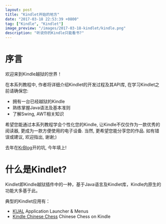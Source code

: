```yaml
---
layout: post
title: "Kindlet开始的地方"
date: "2017-03-18 22:53:39 +0800"
tag: ["Kindle", "Kindlet"]
image_preview: "/images/2017-03-18-kindlet/kindle.png"
description: "听说你的Kindle只能看书?"
---
```


# 序言

欢迎来到Kindle越狱的世界！

在本系列教程中, 作者将详细介绍Kindlet的开发过程及其API库, 在学习Kindlet之前请确保您:

* 拥有一台已经越狱的Kindle
* 熟练掌握Java语法及基本准则
* 了解Swing, AWT相关知识

希望您能通过本系列教程学会个性化您的Kindle, 让Kindle不仅仅作为一款优秀的阅读器, 更成为一款方便使用的电子设备. 当然, 更希望您能分享您的作品. 如有错误或建议, 欢迎指出, 谢谢;)

去年在[KrBlog](http://krblog.krrrrr.xyz/md/post/81)开的坑, 今年填上!

# 什么是Kindlet?

Kindlet即Kindle越狱插件中的一种，基于Java语言及Kindlet库，Kindle内原生的功能大多基于此。

典型的Kindlet应用有：

* [KUAL][KUAL] Application Launcher & Menus
* [Kindle Chinese Chess][Kindle Chinese Chess] Chinese Chess on Kindle

[KUAL]:http://www.mobileread.com/forums/showthread.php?t=203326
[Kindle Chinese Chess]:http://www.mobileread.com/forums/showthread.php?t=132108
